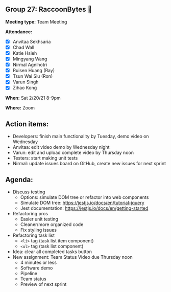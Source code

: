 ## Group 27: RaccoonBytes :raccoon:

**Meeting type:** Team Meeting

**Attendance:**
- [x] Anvitaa Sekhsaria
- [x] Chad Wall
- [x] Katie Hsieh
- [x] Mingyang Wang
- [x] Nirmal Agnihotri
- [x] Ruisen Huang (Ray)
- [x] Tsun Wai Siu (Ron)
- [x] Varun Singh
- [x] Zihao Kong

**When:** Sat 2/20/21 8-9pm

**Where:** Zoom

## Action items:
- Developers: finish main functionality by Tuesday, demo video on Wednesday
- Anvitaa: edit video demo by Wednesday night
- Varun: edit and upload complete video by Thursday noon
- Testers: start making unit tests
- Nirmal: update issues board on GitHub, create new issues for next sprint

## Agenda:
- Discuss testing
  - Options: simulate DOM tree or refactor into web components
  - Simulate DOM tree: https://jestjs.io/docs/en/tutorial-jquery
  - Jest documentation: https://jestjs.io/docs/en/getting-started
- Refactoring pros
  - Easier unit testing
  - Cleaner/more organized code
  - Fix styling issues
- Refactoring task list
  - `<li>` tag (task list item component)
  - `<ul>` tag (task list component)
- Idea: clear all completed tasks button
- New assignment: Team Status Video due Thursday noon
  - 4 minutes or less
  - Software demo
  - Pipeline
  - Team status
  - Preview of next sprint
